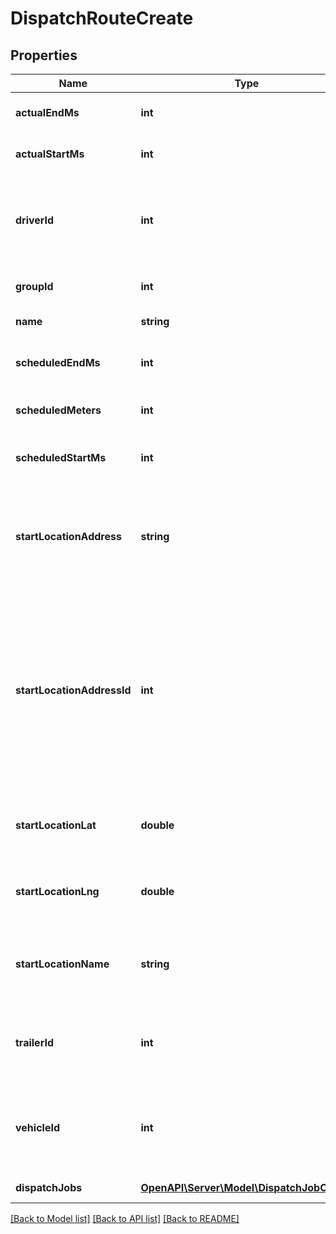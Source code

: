 # DispatchRouteCreate

## Properties
Name | Type | Description | Notes
------------ | ------------- | ------------- | -------------
**actualEndMs** | **int** | The time in Unix epoch milliseconds that the route actually ended. | [optional] 
**actualStartMs** | **int** | The time in Unix epoch milliseconds that the route actually started. | [optional] 
**driverId** | **int** | ID of the driver assigned to the dispatch route. Note that driver_id and vehicle_id are mutually exclusive. If neither is specified, then the route is unassigned. | [optional] 
**groupId** | **int** | ID of the group if the organization has multiple groups (optional). | [optional] 
**name** | **string** | Descriptive name of this route. | 
**scheduledEndMs** | **int** | The time in Unix epoch milliseconds that the last job in the route is scheduled to end. | 
**scheduledMeters** | **int** | The distance expected to be traveled for this route in meters. | [optional] 
**scheduledStartMs** | **int** | The time in Unix epoch milliseconds that the route is scheduled to start. | 
**startLocationAddress** | **string** | The address of the route&#39;s starting location, as it would be recognized if provided to maps.google.com. Optional if a valid start location address ID is provided. | [optional] 
**startLocationAddressId** | **int** | ID of the start location associated with an address book entry. Optional if valid values are provided for start location address or latitude/longitude. If a valid start location address ID is provided, address/latitude/longitude will be used from the address book entry. Name of the address book entry will only be used if the start location name is not provided. | [optional] 
**startLocationLat** | **double** | Latitude of the start location in decimal degrees. Optional if a valid start location address ID is provided. | [optional] 
**startLocationLng** | **double** | Longitude of the start location in decimal degrees. Optional if a valid start location address ID is provided. | [optional] 
**startLocationName** | **string** | The name of the route&#39;s starting location. If provided, it will take precedence over the name of the address book entry. | [optional] 
**trailerId** | **int** | ID of the trailer assigned to the dispatch route. Note that trailers can only be assigned to routes that have a Vehicle or Driver assigned to them. | [optional] 
**vehicleId** | **int** | ID of the vehicle assigned to the dispatch route. Note that vehicle_id and driver_id are mutually exclusive. If neither is specified, then the route is unassigned. | [optional] 
**dispatchJobs** | [**OpenAPI\Server\Model\DispatchJobCreate**](DispatchJobCreate.md) | The dispatch jobs to create for this route. | 

[[Back to Model list]](../README.md#documentation-for-models) [[Back to API list]](../README.md#documentation-for-api-endpoints) [[Back to README]](../README.md)


